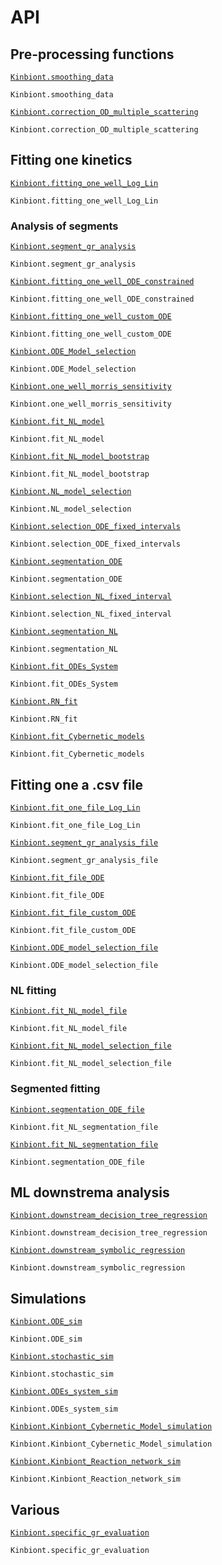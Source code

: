 # API 

## Pre-processing functions
[`Kinbiont.smoothing_data`](@ref)

```@docs
Kinbiont.smoothing_data
```

[`Kinbiont.correction_OD_multiple_scattering`](@ref)

```@docs
Kinbiont.correction_OD_multiple_scattering
```

## Fitting one kinetics

[`Kinbiont.fitting_one_well_Log_Lin`](@ref)

```@docs
Kinbiont.fitting_one_well_Log_Lin
```
### Analysis of segments
[`Kinbiont.segment_gr_analysis`](@ref)

```@docs
Kinbiont.segment_gr_analysis
```

[`Kinbiont.fitting_one_well_ODE_constrained`](@ref)

```@docs
Kinbiont.fitting_one_well_ODE_constrained
```


[`Kinbiont.fitting_one_well_custom_ODE`](@ref)

```@docs
Kinbiont.fitting_one_well_custom_ODE
```

[`Kinbiont.ODE_Model_selection`](@ref)

```@docs
Kinbiont.ODE_Model_selection
```

[`Kinbiont.one_well_morris_sensitivity`](@ref)

```@docs
Kinbiont.one_well_morris_sensitivity
```


[`Kinbiont.fit_NL_model`](@ref)

```@docs
Kinbiont.fit_NL_model
```

[`Kinbiont.fit_NL_model_bootstrap`](@ref)

```@docs
Kinbiont.fit_NL_model_bootstrap
```

[`Kinbiont.NL_model_selection`](@ref)

```@docs
Kinbiont.NL_model_selection
```


[`Kinbiont.selection_ODE_fixed_intervals`](@ref)

```@docs
Kinbiont.selection_ODE_fixed_intervals
```
[`Kinbiont.segmentation_ODE`](@ref)

```@docs
Kinbiont.segmentation_ODE
```
[`Kinbiont.selection_NL_fixed_interval`](@ref)

```@docs
Kinbiont.selection_NL_fixed_interval
```
[`Kinbiont.segmentation_NL`](@ref)

```@docs
Kinbiont.segmentation_NL
```

[`Kinbiont.fit_ODEs_System`](@ref)

```@docs
Kinbiont.fit_ODEs_System
```


[`Kinbiont.RN_fit`](@ref)

```@docs
Kinbiont.RN_fit
```

[`Kinbiont.fit_Cybernetic_models`](@ref)

```@docs
Kinbiont.fit_Cybernetic_models
```

## Fitting one a .csv file

[`Kinbiont.fit_one_file_Log_Lin`](@ref)

```@docs
Kinbiont.fit_one_file_Log_Lin
```

[`Kinbiont.segment_gr_analysis_file`](@ref)

```@docs
Kinbiont.segment_gr_analysis_file
```



[`Kinbiont.fit_file_ODE`](@ref)

```@docs
Kinbiont.fit_file_ODE
```

[`Kinbiont.fit_file_custom_ODE`](@ref)

```@docs
Kinbiont.fit_file_custom_ODE
```

[`Kinbiont.ODE_model_selection_file`](@ref)

```@docs
Kinbiont.ODE_model_selection_file
```
### NL fitting
[`Kinbiont.fit_NL_model_file`](@ref)

```@docs
Kinbiont.fit_NL_model_file
```
[`Kinbiont.fit_NL_model_selection_file`](@ref)

```@docs
Kinbiont.fit_NL_model_selection_file
```
### Segmented fitting 
[`Kinbiont.segmentation_ODE_file`](@ref)

```@docs
Kinbiont.fit_NL_segmentation_file
```
[`Kinbiont.fit_NL_segmentation_file`](@ref)

```@docs
Kinbiont.segmentation_ODE_file
```

## ML downstrema analysis

[`Kinbiont.downstream_decision_tree_regression`](@ref)

```@docs
Kinbiont.downstream_decision_tree_regression
```
[`Kinbiont.downstream_symbolic_regression`](@ref)

```@docs
Kinbiont.downstream_symbolic_regression
```

## Simulations 
[`Kinbiont.ODE_sim`](@ref)

```@docs
Kinbiont.ODE_sim
```
[`Kinbiont.stochastic_sim`](@ref)

```@docs
Kinbiont.stochastic_sim
```
[`Kinbiont.ODEs_system_sim`](@ref)
```@docs
Kinbiont.ODEs_system_sim
```
[`Kinbiont.Kinbiont_Cybernetic_Model_simulation`](@ref)
```@docs
Kinbiont.Kinbiont_Cybernetic_Model_simulation
```
[`Kinbiont.Kinbiont_Reaction_network_sim`](@ref)
```@docs
Kinbiont.Kinbiont_Reaction_network_sim
```

## Various
 [`Kinbiont.specific_gr_evaluation`](@ref)

```@docs
Kinbiont.specific_gr_evaluation
```


